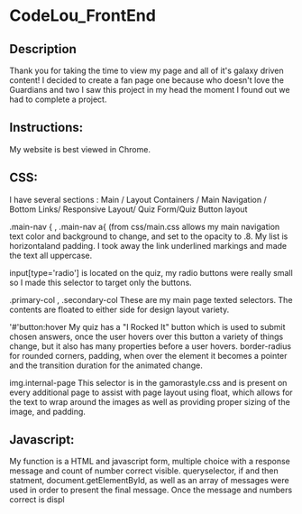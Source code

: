 

# CodeLou_FrontEnd

## Description <br>
Thank you for taking the time to view my page and all of it's galaxy driven content!
I decided to create a fan page one because who doesn't love the Guardians and two I saw this
project in my head the moment I found out we had to complete a project.

## Instructions: <br>
My website is best viewed in Chrome.


## CSS:<br>
I have several sections :
Main / Layout Containers / Main Navigation / Bottom Links/ Responsive Layout/ Quiz Form/Quiz Button layout<br>

.main-nav {  , .main-nav a{
  (from css/main.css allows my main navigation text color and background to change, and set to the opacity to .8. My list is horizontaland padding. I took away the link underlined markings and made the text all uppercase.

 input[type='radio']
  is located on the quiz, my radio buttons were really small so I made this selector to target only the buttons.

  .primary-col , .secondary-col
   These are my main page texted selectors. The contents are floated to either side for design layout variety.

   '#'button:hover
   My quiz has a "I Rocked It" button which is used to submit chosen answers, once the user hovers over this button a variety of things change, but it also has many properties before a user hovers. border-radius for rounded corners, padding, when over the element it becomes a pointer and the transition duration for the animated change.

   img.internal-page
   This selector is in the gamorastyle.css and is present on every additional page to assist with page layout using float, which allows for the text to wrap around the images as well as providing proper sizing of the image, and padding.


## Javascript:<br>

My function is a HTML and  javascript form, multiple choice with a response message and count of number correct visible.
queryselector, if and then statment, document.getElementById, as well as an array of messages were used in order to present the final message. Once the message and numbers correct is displ

